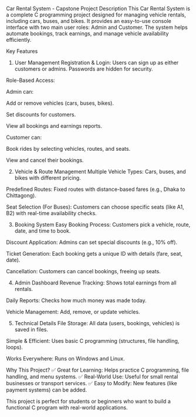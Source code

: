 Car Rental System - Capstone Project Description
This Car Rental System is a complete C programming project designed for managing vehicle rentals, including cars, buses, and bikes. It provides an easy-to-use console interface with two main user roles: Admin and Customer. The system helps automate bookings, track earnings, and manage vehicle availability efficiently.

Key Features
1. User Management
Registration & Login: Users can sign up as either customers or admins. Passwords are hidden for security.

Role-Based Access:

Admin can:

Add or remove vehicles (cars, buses, bikes).

Set discounts for customers.

View all bookings and earnings reports.

Customer can:

Book rides by selecting vehicles, routes, and seats.

View and cancel their bookings.

2. Vehicle & Route Management
Multiple Vehicle Types: Cars, buses, and bikes with different pricing.

Predefined Routes: Fixed routes with distance-based fares (e.g., Dhaka to Chittagong).

Seat Selection (For Buses): Customers can choose specific seats (like A1, B2) with real-time availability checks.

3. Booking System
Easy Booking Process: Customers pick a vehicle, route, date, and time to book.

Discount Application: Admins can set special discounts (e.g., 10% off).

Ticket Generation: Each booking gets a unique ID with details (fare, seat, date).

Cancellation: Customers can cancel bookings, freeing up seats.

4. Admin Dashboard
Revenue Tracking: Shows total earnings from all rentals.

Daily Reports: Checks how much money was made today.

Vehicle Management: Add, remove, or update vehicles.

5. Technical Details
File Storage: All data (users, bookings, vehicles) is saved in files.

Simple & Efficient: Uses basic C programming (structures, file handling, loops).

Works Everywhere: Runs on Windows and Linux.

Why This Project?
✅ Great for Learning: Helps practice C programming, file handling, and menu systems.
✅ Real-World Use: Useful for small rental businesses or transport services.
✅ Easy to Modify: New features (like payment systems) can be added.

This project is perfect for students or beginners who want to build a functional C program with real-world applications.
